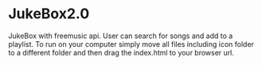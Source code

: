 # JukeBox2.0
JukeBox with freemusic api. User can search for songs and add to a playlist.
To run on your computer simply move all files including icon folder to a different folder and then drag the index.html to your
browser url.
